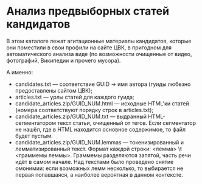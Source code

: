 Анализ предвыборных статей кандидатов
=====================================

В этом каталоге лежат агитационные материалы кандидатов, которые они поместили в свои профили на сайте ЦВК, в пригодном для автоматического анализа виде (по возможности очищенные от видео, фотографий, Википедии и прочего мусора).

А именно:
+ candidates.txt — соответствие GUID → имя автора (гуиды любезно предоставлены сайтом ЦВК);
+ articles.txt — урлы статей для каждого гуида;
+ candidate_articles.zip/GUID_NUM.html — исходные HTML'ки статей (номера соответствуют порядку строк в articles.txt);
+ candidate_articles.zip/GUID_NUM.txt — выдранный HTML-сегментатором текст статьи, очищенный от тегов. Если сегментатор не нашёл, где в HTML находится основное содержимое, то файл будет пустым.
+ candidate_articles.zip/GUID_NUM.lemmas — токенизированный и лемматизированный текст. Формат каждой строки: <лемма> \t <граммемы леммы>. Граммемы разделяются запятой, часть речи идёт в самом начале. Над текстами было проведено снятие омонимии: если возможных лемм несколько, то выбирается не первая попавшаяся, а наиболее вероятная в данном контексте.
